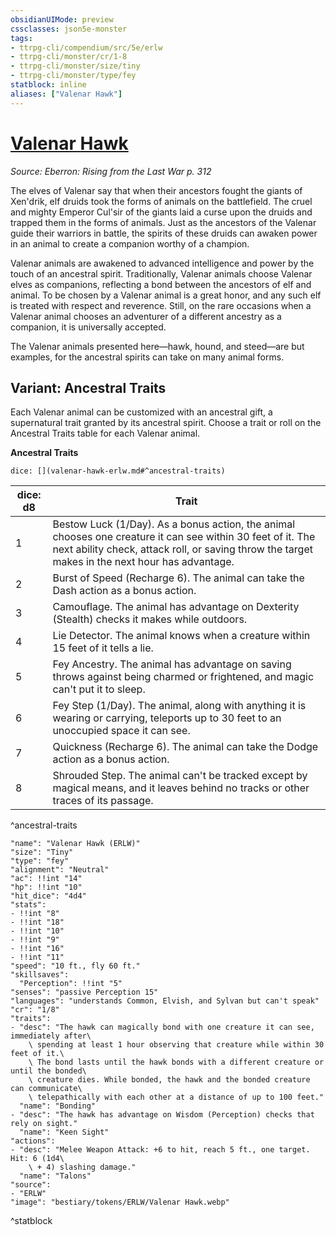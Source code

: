 ```yaml
---
obsidianUIMode: preview
cssclasses: json5e-monster
tags:
- ttrpg-cli/compendium/src/5e/erlw
- ttrpg-cli/monster/cr/1-8
- ttrpg-cli/monster/size/tiny
- ttrpg-cli/monster/type/fey
statblock: inline
aliases: ["Valenar Hawk"]
---
```

# [Valenar Hawk](3-Compendium\CLI\bestiary\fey/valenar-hawk-erlw.md)
*Source: Eberron: Rising from the Last War p. 312*  

The elves of Valenar say that when their ancestors fought the giants of Xen'drik, elf druids took the forms of animals on the battlefield. The cruel and mighty Emperor Cul'sir of the giants laid a curse upon the druids and trapped them in the forms of animals. Just as the ancestors of the Valenar guide their warriors in battle, the spirits of these druids can awaken power in an animal to create a companion worthy of a champion.

Valenar animals are awakened to advanced intelligence and power by the touch of an ancestral spirit. Traditionally, Valenar animals choose Valenar elves as companions, reflecting a bond between the ancestors of elf and animal. To be chosen by a Valenar animal is a great honor, and any such elf is treated with respect and reverence. Still, on the rare occasions when a Valenar animal chooses an adventurer of a different ancestry as a companion, it is universally accepted.

The Valenar animals presented here—hawk, hound, and steed—are but examples, for the ancestral spirits can take on many animal forms.

## Variant: Ancestral Traits

Each Valenar animal can be customized with an ancestral gift, a supernatural trait granted by its ancestral spirit. Choose a trait or roll on the Ancestral Traits table for each Valenar animal.

**Ancestral Traits**

`dice: [](valenar-hawk-erlw.md#^ancestral-traits)`

| dice: d8 | Trait |
|----------|-------|
| 1 | Bestow Luck (1/Day). As a bonus action, the animal chooses one creature it can see within 30 feet of it. The next ability check, attack roll, or saving throw the target makes in the next hour has advantage. |
| 2 | Burst of Speed (Recharge 6). The animal can take the Dash action as a bonus action. |
| 3 | Camouflage. The animal has advantage on Dexterity (Stealth) checks it makes while outdoors. |
| 4 | Lie Detector. The animal knows when a creature within 15 feet of it tells a lie. |
| 5 | Fey Ancestry. The animal has advantage on saving throws against being charmed or frightened, and magic can't put it to sleep. |
| 6 | Fey Step (1/Day). The animal, along with anything it is wearing or carrying, teleports up to 30 feet to an unoccupied space it can see. |
| 7 | Quickness (Recharge 6). The animal can take the Dodge action as a bonus action. |
| 8 | Shrouded Step. The animal can't be tracked except by magical means, and it leaves behind no tracks or other traces of its passage. |
^ancestral-traits

```statblock
"name": "Valenar Hawk (ERLW)"
"size": "Tiny"
"type": "fey"
"alignment": "Neutral"
"ac": !!int "14"
"hp": !!int "10"
"hit_dice": "4d4"
"stats":
- !!int "8"
- !!int "18"
- !!int "10"
- !!int "9"
- !!int "16"
- !!int "11"
"speed": "10 ft., fly 60 ft."
"skillsaves":
  "Perception": !!int "5"
"senses": "passive Perception 15"
"languages": "understands Common, Elvish, and Sylvan but can't speak"
"cr": "1/8"
"traits":
- "desc": "The hawk can magically bond with one creature it can see, immediately after\
    \ spending at least 1 hour observing that creature while within 30 feet of it.\
    \ The bond lasts until the hawk bonds with a different creature or until the bonded\
    \ creature dies. While bonded, the hawk and the bonded creature can communicate\
    \ telepathically with each other at a distance of up to 100 feet."
  "name": "Bonding"
- "desc": "The hawk has advantage on Wisdom (Perception) checks that rely on sight."
  "name": "Keen Sight"
"actions":
- "desc": "Melee Weapon Attack: +6 to hit, reach 5 ft., one target. Hit: 6 (1d4\
    \ + 4) slashing damage."
  "name": "Talons"
"source":
- "ERLW"
"image": "bestiary/tokens/ERLW/Valenar Hawk.webp"
```
^statblock